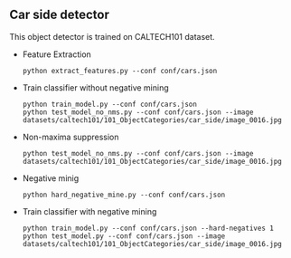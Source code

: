 ## Car side detector
This object detector is trained on CALTECH101 dataset.

- Feature Extraction
    ```
    python extract_features.py --conf conf/cars.json
    ```
- Train classifier without negative mining
    ```
    python train_model.py --conf conf/cars.json
    python test_model_no_nms.py --conf conf/cars.json --image datasets/caltech101/101_ObjectCategories/car_side/image_0016.jpg
    ```
- Non-maxima suppression
    ```
    python test_model_no_nms.py --conf conf/cars.json --image datasets/caltech101/101_ObjectCategories/car_side/image_0016.jpg
    ```
- Negative minig
    ```
    python hard_negative_mine.py --conf conf/cars.json
    ```
- Train classifier with negative mining
    ```
    python train_model.py --conf conf/cars.json --hard-negatives 1
    python test_model.py --conf conf/cars.json --image datasets/caltech101/101_ObjectCategories/car_side/image_0016.jpg
    ```
